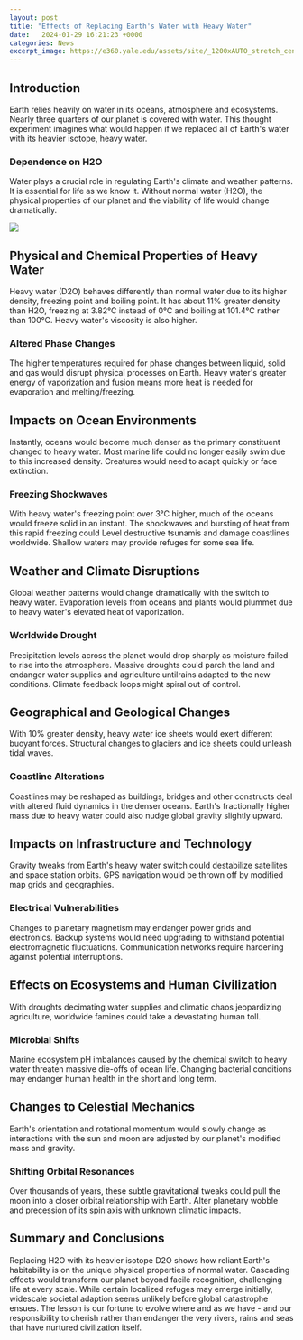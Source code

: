 ```yaml
---
layout: post
title: "Effects of Replacing Earth's Water with Heavy Water"
date:   2024-01-29 16:21:23 +0000
categories: News
excerpt_image: https://e360.yale.edu/assets/site/_1200xAUTO_stretch_center-center/Tree_AirMoisture_web.jpg
---
```

## Introduction
Earth relies heavily on water in its oceans, atmosphere and ecosystems. Nearly three quarters of our planet is covered with water. This thought experiment imagines what would happen if we replaced all of Earth's water with its heavier isotope, heavy water. 

### Dependence on H2O
Water plays a crucial role in regulating Earth's climate and weather patterns. It is essential for life as we know it. Without normal water (H2O), the physical properties of our planet and the viability of life would change dramatically. 


![](https://e360.yale.edu/assets/site/_1200xAUTO_stretch_center-center/Tree_AirMoisture_web.jpg)
## Physical and Chemical Properties of Heavy Water
Heavy water (D2O) behaves differently than normal water due to its higher density, freezing point and boiling point. It has about 11% greater density than H2O, freezing at 3.82°C instead of 0°C and boiling at 101.4°C rather than 100°C. Heavy water's viscosity is also higher. 

### Altered Phase Changes  
The higher temperatures required for phase changes between liquid, solid and gas would disrupt physical processes on Earth. Heavy water's greater energy of vaporization and fusion means more heat is needed for evaporation and melting/freezing.

## Impacts on Ocean Environments
Instantly, oceans would become much denser as the primary constituent changed to heavy water. Most marine life could no longer easily swim due to this increased density. Creatures would need to adapt quickly or face extinction. 

### Freezing Shockwaves
With heavy water's freezing point over 3°C higher, much of the oceans would freeze solid in an instant. The shockwaves and bursting of heat from this rapid freezing could Level destructive tsunamis and damage coastlines worldwide. Shallow waters may provide refuges for some sea life.

## Weather and Climate Disruptions  
Global weather patterns would change dramatically with the switch to heavy water. Evaporation levels from oceans and plants would plummet due to heavy water's elevated heat of vaporization. 

### Worldwide Drought
Precipitation levels across the planet would drop sharply as moisture failed to rise into the atmosphere. Massive droughts could parch the land and endanger water supplies and agriculture untilrains adapted to the new conditions. Climate feedback loops might spiral out of control.

## Geographical and Geological Changes
With 10% greater density, heavy water ice sheets would exert different buoyant forces. Structural changes to glaciers and ice sheets could unleash tidal waves. 

### Coastline Alterations  
Coastlines may be reshaped as buildings, bridges and other constructs deal with altered fluid dynamics in the denser oceans. Earth's fractionally higher mass due to heavy water could also nudge global gravity slightly upward.  

## Impacts on Infrastructure and Technology 
Gravity tweaks from Earth's heavy water switch could destabilize satellites and space station orbits. GPS navigation would be thrown off by modified map grids and geographies. 

### Electrical Vulnerabilities
Changes to planetary magnetism may endanger power grids and electronics. Backup systems would need upgrading to withstand potential electromagnetic fluctuations. Communication networks require hardening against potential interruptions.

## Effects on Ecosystems and Human Civilization
With droughts decimating water supplies and climatic chaos jeopardizing agriculture, worldwide famines could take a devastating human toll. 

### Microbial Shifts   
Marine ecosystem pH imbalances caused by the chemical switch to heavy water threaten massive die-offs of ocean life. Changing bacterial conditions may endanger human health in the short and long term.

## Changes to Celestial Mechanics  
Earth's orientation and rotational momentum would slowly change as interactions with the sun and moon are adjusted by our planet's modified mass and gravity. 

### Shifting Orbital Resonances
Over thousands of years, these subtle gravitational tweaks could pull the moon into a closer orbital relationship with Earth. Alter planetary wobble and precession of its spin axis with unknown climatic impacts.

## Summary and Conclusions
Replacing H2O with its heavier isotope D2O shows how reliant Earth's habitability is on the unique physical properties of normal water. Cascading effects would transform our planet beyond facile recognition, challenging life at every scale. While certain localized refuges may emerge initially, widescale societal adaption seems unlikely before global catastrophe ensues. The lesson is our fortune to evolve where and as we have - and our responsibility to cherish rather than endanger the very rivers, rains and seas that have nurtured civilization itself.
